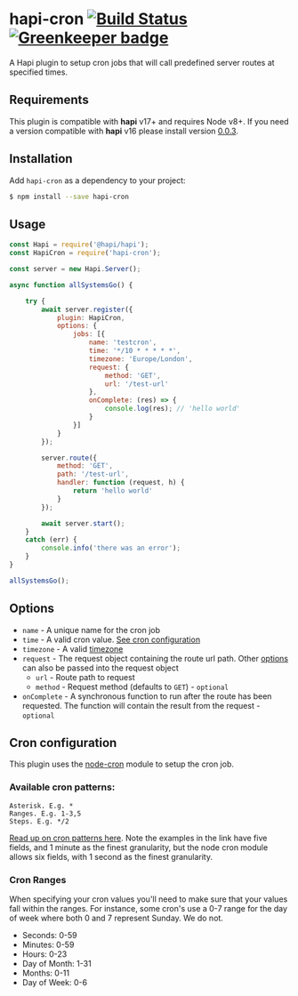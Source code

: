 # hapi-cron [![Build Status](https://travis-ci.org/antonsamper/hapi-cron.svg?branch=master)](https://travis-ci.org/antonsamper/hapi-cron) [![Greenkeeper badge](https://badges.greenkeeper.io/antonsamper/hapi-cron.svg)](https://greenkeeper.io/)

A Hapi plugin to setup cron jobs that will call predefined server routes at specified times.


## Requirements
This plugin is compatible with **hapi** v17+ and requires Node v8+.
If you need a version compatible with **hapi** v16 please install version [0.0.3](https://github.com/antonsamper/hapi-cron/releases/tag/v0.0.3).


## Installation
Add `hapi-cron` as a dependency to your project:

```bash
$ npm install --save hapi-cron
```


## Usage
```javascript
const Hapi = require('@hapi/hapi');
const HapiCron = require('hapi-cron');

const server = new Hapi.Server();

async function allSystemsGo() {

    try {
        await server.register({
            plugin: HapiCron,
            options: {
                jobs: [{
                    name: 'testcron',
                    time: '*/10 * * * * *',
                    timezone: 'Europe/London',
                    request: {
                        method: 'GET',
                        url: '/test-url'
                    },
                    onComplete: (res) => {
                        console.log(res); // 'hello world'
                    }
                }]
            }
        });

        server.route({
            method: 'GET',
            path: '/test-url',
            handler: function (request, h) {
                return 'hello world'
            }
        });

        await server.start();
    }
    catch (err) {
        console.info('there was an error');
    }
}

allSystemsGo();
```

## Options
* `name` - A unique name for the cron job
* `time` - A valid cron value. [See cron configuration](#cron-configuration)
* `timezone` - A valid [timezone](https://momentjs.com/timezone/)
* `request` - The request object containing the route url path. Other [options](https://hapijs.com/api#serverinjectoptions-callback) can also be passed into the request object 
    * `url` - Route path to request
    * `method` - Request method (defaults to `GET`) - `optional`
* `onComplete` - A synchronous function to run after the route has been requested. The function will contain the result from the request - `optional`


## Cron configuration
This plugin uses the [node-cron](https://github.com/kelektiv/node-cron) module to setup the cron job. 


### Available cron patterns:
```
Asterisk. E.g. *
Ranges. E.g. 1-3,5
Steps. E.g. */2
```
    

[Read up on cron patterns here](http://crontab.org). Note the examples in the link have five fields, and 1 minute as the finest granularity, but the node cron module allows six fields, with 1 second as the finest granularity.

### Cron Ranges
When specifying your cron values you'll need to make sure that your values fall within the ranges. For instance, some cron's use a 0-7 range for the day of week where both 0 and 7 represent Sunday. We do not.

 * Seconds: 0-59
 * Minutes: 0-59
 * Hours: 0-23
 * Day of Month: 1-31
 * Months: 0-11
 * Day of Week: 0-6
